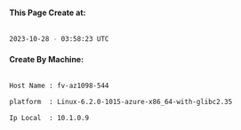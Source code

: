 
   
#### This Page Create at:

```bash

2023-10-28 - 03:58:23 UTC

```

#### Create By Machine:

```bash

Host Name : fv-az1098-544

platform  : Linux-6.2.0-1015-azure-x86_64-with-glibc2.35

Ip Local  : 10.1.0.9

```

